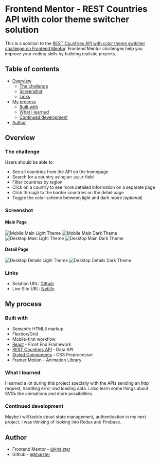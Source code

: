 # Frontend Mentor - REST Countries API with color theme switcher solution

This is a solution to the [REST Countries API with color theme switcher challenge on Frontend Mentor](https://www.frontendmentor.io/challenges/rest-countries-api-with-color-theme-switcher-5cacc469fec04111f7b848ca). Frontend Mentor challenges help you improve your coding skills by building realistic projects.

## Table of contents

- [Overview](#overview)
  - [The challenge](#the-challenge)
  - [Screenshot](#screenshot)
  - [Links](#links)
- [My process](#my-process)
  - [Built with](#built-with)
  - [What I learned](#what-i-learned)
  - [Continued development](#continued-development)
- [Author](#author)

## Overview

### The challenge

Users should be able to:

- See all countries from the API on the homepage
- Search for a country using an `input` field
- Filter countries by region
- Click on a country to see more detailed information on a separate page
- Click through to the border countries on the detail page
- Toggle the color scheme between light and dark mode _(optional)_

### Screenshot

#### Main Page

![Mobile Main Light Theme](./screenshot/mobile-light-main.png)
![Mobile Main Dark Theme](./screenshot/mobile-dark-main.png)
![Desktop Main Light Theme](./screenshot/desktop-light-main.png)
![Desktop Main Dark Theme](./screenshot/desktop-dark-main.png)

#### Detail Page

![Desktop Details Light Theme](./screenshot/desktop-light-details.png)
![Desktop Details Dark Theme](./screenshot/desktop-dark-details.png)

### Links

- Solution URL: [Github](https://github.com/khaizter/country-theme-switch)
- Live Site URL: [Netlify](https://khaizter-where-in-the-world.netlify.app)

## My process

### Built with

- Semantic HTML5 markup
- Flexbox/Grid
- Mobile-first workflow
- [React](https://reactjs.org/) - Front End Framework
- [REST Countries API](https://restcountries.com/) - Data API
- [Styled Components](https://styled-components.com/) - CSS Preprocessor
- [Framer Motion](https://www.framer.com/motion/) - Animation Library

### What I learned

I learned a lot during this project specially with the APIs sending an http request, handling error and loading data. i also learn some things about SVGs like animations and more possibilities.

### Continued development

Maybe i will tackle about state management, authentication in my next project. I was thinking of looking into Redux and Firebase.

## Author

- Frontend Mentor - [@khaizter](https://www.frontendmentor.io/profile/khaizter)
- Github - [@khaizter](https://github.com/khaizter)
